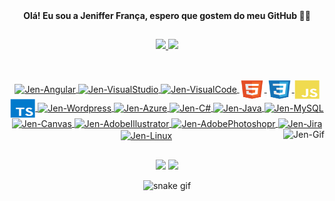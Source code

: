 <div align="center"><b> Olá! Eu sou a Jeniffer França, espero que gostem do meu GitHub 🏳️‍🌈 </b></div>


##
<a href="https://github.com/jenfranca">
<div align="center"> 
  <img height="160em" src="https://github-readme-stats.vercel.app/api?username=jenfranca&show_icons=true&theme=onedark&include_all_commits=true&count_private=true"/>
  <img height="160em" src="https://github-readme-stats.vercel.app/api/top-langs/?username=jenfranca&layout=compact&langs_count=7&theme=onedark"/>
</div>

##
<div align ="center" style="display: inline_block"><br>
  <img align="center" alt="Jen-Angular" height="30" width="40" src= "https://cdn.jsdelivr.net/gh/devicons/devicon/icons/angularjs/angularjs-original.svg" >
  <img align="center" alt="Jen-VisualStudio" height="30" width="40" src= "https://cdn.jsdelivr.net/gh/devicons/devicon/icons/visualstudio/visualstudio-plain.svg" >
  <img align="center" alt="Jen-VisualCode" height="30" width="40" src= "https://cdn.jsdelivr.net/gh/devicons/devicon/icons/vscode/vscode-original.svg" >
  <img align="center" alt="Jen-HTML" height="30" width="40" src="https://raw.githubusercontent.com/devicons/devicon/master/icons/html5/html5-original.svg">
  <img align="center" alt="Jen-CSS" height="30" width="40" src="https://raw.githubusercontent.com/devicons/devicon/master/icons/css3/css3-original.svg">
  <img align="center" alt="Jen-Js" height="30" width="40" src="https://raw.githubusercontent.com/devicons/devicon/master/icons/javascript/javascript-plain.svg">
  <img align="center" alt="Jen-Ts" height="30" width="40" src="https://raw.githubusercontent.com/devicons/devicon/master/icons/typescript/typescript-plain.svg">
  <img align="center" alt="Jen-Wordpress" height="30" width="40" src= "https://cdn.jsdelivr.net/gh/devicons/devicon/icons/wordpress/wordpress-plain.svg" >
  <img align="center" alt="Jen-Azure" height="30" width="40" src= "https://cdn.jsdelivr.net/gh/devicons/devicon/icons/azure/azure-original.svg" >
  <img align="center" alt="Jen-C#" height="30" width="40" src= "https://cdn.jsdelivr.net/gh/devicons/devicon/icons/csharp/csharp-original.svg" >
  <img align="center" alt="Jen-Java" height="30" width="40" src= "https://cdn.jsdelivr.net/gh/devicons/devicon/icons/java/java-original.svg" >
  <img align="center" alt="Jen-MySQL" height="30" width="40" src= "https://cdn.jsdelivr.net/gh/devicons/devicon/icons/mysql/mysql-original.svg" >
  <img align="center" alt="Jen-Canvas" height="30" width="40" src= "https://cdn.jsdelivr.net/gh/devicons/devicon/icons/canva/canva-original.svg" >
  <img align="center" alt="Jen-AdobeIllustrator" height="30" width="40" src= "https://cdn.jsdelivr.net/gh/devicons/devicon/icons/illustrator/illustrator-plain.svg" >
  <img align="center" alt="Jen-AdobePhotoshopr" height="30" width="40" src= "https://cdn.jsdelivr.net/gh/devicons/devicon/icons/photoshop/photoshop-plain.svg" >
  <img align="center" alt="Jen-Jira" height="30" width="40" src= "https://cdn.jsdelivr.net/gh/devicons/devicon/icons/jira/jira-original.svg" >
  <img align="center" alt="Jen-Linux" height="30" width="40" src= "https://cdn.jsdelivr.net/gh/devicons/devicon/icons/linux/linux-original.svg" > 
 
  <img align="right" alt="Jen-Gif" src="https://cdn.discordapp.com/attachments/604421130769530894/1120384023919857755/picasion.com_75ffc330ff5620b598af6335fef08cbd.gif">
</div>
  
## 
<div align = "center">
  <a href = "mailto:jenifferfretesfranca@gmail.com"><img src="https://img.shields.io/badge/-Gmail-%23333?style=for-the-badge&logo=gmail&logoColor=white" target="_blank"></a>
  <a href="https://www.linkedin.com/in/jeniffer-franca/" target="_blank"><img src="https://img.shields.io/badge/-LinkedIn-%230077B5?style=for-the-badge&logo=linkedin&logoColor=white" target="_blank"></a> 
 
  ![snake gif](https://github.com/jenfranca/jenfranca/blob/output/github-contribution-grid-snake.svg)
 
</div>
